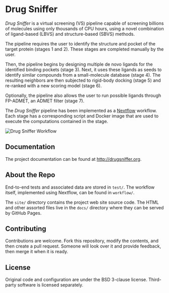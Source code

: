 # Drug Sniffer

_Drug Sniffer_ is a virtual screening (VS) pipeline capable of screening
billions of molecules using only thousands of CPU hours, using a novel
combination of ligand-based (LBVS) and structure-based (SBVS) methods.

The pipeline requires the user to identify the structure and pocket of the
target protein (stages 1 and 2). These stages are completed manually by the
user.

Then, the pipeline begins by designing multiple de novo ligands for the
identified binding pockets (stage 3). Next, it uses these ligands as seeds to
identify similar compounds from a small-molecule database (stage 4). The
resulting neighbors are then subjected to rigid-body docking (stage 5) and
re-ranked with a new scoring model (stage 6).

Optionally, the pipeline also allows the user to run possible ligands through
FP-ADMET, an ADMET filter (stage 7).

The _Drug Sniffer_ pipeline has been implemented as a
[Nextflow](http://nextflow.io) workflow. Each stage has a corresponding script
and Docker image that are used to execute the computations contained in the
stage.

![Drug Sniffer Workflow](https://user-images.githubusercontent.com/42721626/157732342-2f03485e-38ae-4c60-8d9f-9b71f9d47919.png)

## Documentation

The project documentation can be found at <http://drugsniffer.org>.

## About the Repo

End-to-end tests and associated data are stored in `test/`. The workflow itself,
implemented using Nextflow, can be found in `workflow/`.

The `site/` directory contains the project web site source code. The HTML and
other assorted files live in the `docs/` directory where they can be served by
GitHub Pages.

## Contributing

Contributions are welcome. Fork this repository, modify the contents, and then
create a pull request. Someone will look over it and provide feedback, then
merge it when it is ready.

## License

Original code and configuration are under the BSD 3-clause license. Third-party
software is licensed separately.


